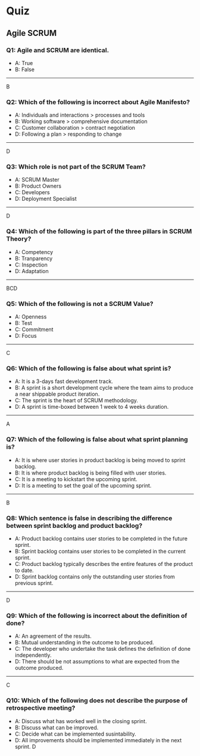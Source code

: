 # Quiz
## Agile SCRUM

### Q1: Agile and SCRUM are identical.

- A: True
- B: False
---
B

### Q2: Which of the following is incorrect about Agile Manifesto?

- A: Individuals and interactions > processes and tools
- B: Working software > comprehensive documentation
- C: Customer collaboration > contract negotiation
- D: Following a plan > responding to change
---
D

### Q3: Which role is not part of the SCRUM Team?

- A: SCRUM Master
- B: Product Owners
- C: Developers
- D: Deployment Specialist
---
D

### Q4: Which of the following is part of the three pillars in SCRUM Theory?

- A: Competency
- B: Tranparency
- C: Inspection
- D: Adaptation
---
BCD

### Q5: Which of the following is not a SCRUM Value?

- A: Openness
- B: Test
- C: Commitment
- D: Focus
---
C

### Q6: Which of the following is false about what sprint is?
- A: It is a 3-days fast development track.
- B: A sprint is a short development cycle where the team aims to produce a near shippable product iteration.
- C: The sprint is the heart of SCRUM methodology.
- D: A sprint is time-boxed between 1 week to 4 weeks duration.
---
A

### Q7: Which of the following is false about what sprint planning is?

- A: It is where user stories in product backlog is being moved to sprint backlog.
- B: It is where product backlog is being filled with user stories.
- C: It is a meeting to kickstart the upcoming sprint.
- D: It is a meeting to set the goal of the upcoming sprint.
---
B

### Q8: Which sentence is false in describing the difference between sprint backlog and product backlog?

- A: Product backlog contains user stories to be completed in the future sprint.
- B: Sprint backlog contains user stories to be completed in the current sprint.
- C: Product backlog typically describes the entire features of the product to date.
- D: Sprint backlog contains only the outstanding user stories from previous sprint.
---
D

### Q9: Which of the following is incorrect about the definition of done?

- A: An agreement of the results.
- B: Mutual understanding in the outcome to be produced.
- C: The developer who undertake the task defines the definition of done independently.
- D: There should be not assumptions to what are expected from the outcome produced.
---
C

### Q10: Which of the following does not describe the purpose of retrospective meeting?

- A: Discuss what has worked well in the closing sprint.
- B: Discuss what can be improved.
- C: Decide what can be implemented susintability.
- D: All improvements should be implemented immediately in the next sprint.
D